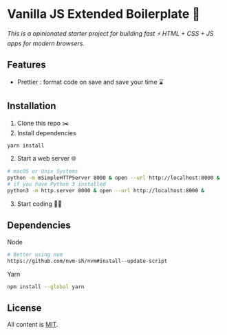# Vanilla JS Extended Boilerplate 🍦

_This is a opinionated starter project for building fast ⚡️ HTML + CSS + JS apps for modern browsers._

## Features

- Prettier : format code on save and save your time ⌛️

## Installation

1. Clone this repo ✂️
2. Install dependencies

```sh
yarn install
```

2. Start a web server 🌐

```sh
# macOS or Unix Systems
python -m mSimpleHTTPServer 8000 & open --url http://localhost:8000 &
# if you have Python 3 installed
python3 -m http.server 8000 & open --url http://localhost:8000 &
```

3. Start coding 🧑‍💻

## Dependencies

Node

```sh
# Better using nvm
https://github.com/nvm-sh/nvm#install--update-script
```

Yarn

```sh
npm install --global yarn
```

## License

All content is [MIT](https://github.com/youssmak/vanilla-js-boilerplate/blob/master/LICENSE).
